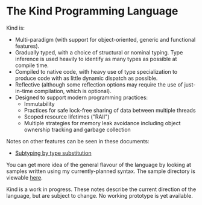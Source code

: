 The Kind Programming Language
=============================

Kind is:

* Multi-paradigm (with support for object-oriented, generic and functional features).
* Gradually typed, with a choice of structural or nominal typing.  Type inference is used heavily to identify as many
  types as possible at compile time.
* Compiled to native code, with heavy use of type specialization to produce code with as little dynamic dispatch as
  possible.
* Reflective (although some reflection options may require the use of just-in-time compilation, which is optional).
* Designed to support modern programming practices:
	* Immutability
	* Practices for safe lock-free sharing of data between multiple threads
	* Scoped resource lifetimes ("RAII")
	* Multiple strategies for memory leak avoidance including object ownership tracking and garbage collection

Notes on other features can be seen in these documents:

* [Subtyping by type substitution](docs/design-notes/type-substitution.md)

You can get more idea of the general flavour of the language by looking at samples written using my currently-planned
syntax.  The sample directory is viewable [here](docs/samples/).

Kind is a work in progress.  These notes describe the current direction of the language, but are subject to change.
No working prototype is yet available.

